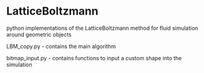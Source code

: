 # LatticeBoltzmann
python implementations of the LatticeBoltzmann method for fluid simulation around geometric objects

LBM_copy.py - contains the main algorithm

bitmap_input.py - contains functions to input a custom shape into the simulation

